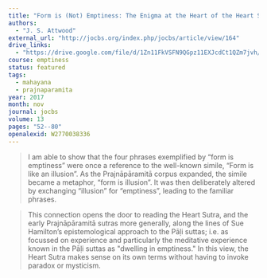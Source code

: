 ```yaml
---
title: "Form is (Not) Emptiness: The Enigma at the Heart of the Heart Sutra"
authors:
  - "J. S. Attwood"
external_url: "http://jocbs.org/index.php/jocbs/article/view/164"
drive_links:
  - "https://drive.google.com/file/d/1Zn11FkVSFN9QGpz11EXJcdCt1QZm7jvh/view?usp=drivesdk"
course: emptiness
status: featured
tags:
  - mahayana
  - prajnaparamita
year: 2017
month: nov
journal: jocbs
volume: 13
pages: "52--80"
openalexid: W2770038336
---
```


> I am able to show that the four phrases exemplified by “form is emptiness” were once a reference to the well-known simile, “Form is like an illusion”.
> As the  Prajnāpāramitā  corpus expanded, the simile became a metaphor, “form is illusion”.
> It was then deliberately altered by exchanging “illusion” for “emptiness”, leading to the familiar phrases.

> This connection opens the door to reading the  Heart Sutra, and the early  Prajnāpāramitā  sutras more generally, along the lines of Sue Hamilton’s epistemological approach to the Pāḷi suttas; i.e.
> as focussed on experience and particularly the meditative experience known in the Pāḷi suttas as "dwelling in emptiness."
> In this view, the  Heart Sutra  makes sense on its own terms without having to invoke paradox or mysticism.

